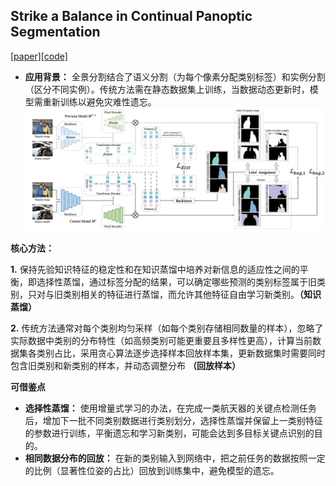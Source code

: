 ﻿## Strike a Balance in Continual Panoptic  Segmentation
[\[paper\]](https://arxiv.org/pdf/2407.16354)[\[code\]](https://github.com/jinpeng0528/BalConpas)

 * **应用背景：** 全景分割结合了语义分割（为每个像素分配类别标签）和实例分割（区分不同实例）。传统方法需在静态数据集上训练，当数据动态更新时，模型需重新训练以避免灾难性遗忘。
![输入图片说明](/2025/2025.3.3/img/1.png)

 **核心方法：**
   
  **1.** 保持先验知识特征的稳定性和在知识蒸馏中培养对新信息的适应性之间的平衡，​即选择性蒸馏​，通过标签分配的结果，可以确定哪些预测的类别标签属于旧类别，只对与旧类别相关的特征进行蒸馏，而允许其他特征自由学习新类别。**（知识蒸馏）**
  
  **2.**   传统方法通常对每个类别均匀采样（如每个类别存储相同数量的样本），忽略了实际数据中类别的分布特性（如高频类别可能更重要且多样性更高），计算当前数据集各类别占比，采用贪心算法逐步选择样本回放样本集，更新数据集时需要同时包含旧类别和新类别的样本，并动态调整分布 **（回放样本）**
  
  **可借鉴点**
  
 * **选择性蒸馏：** 使用增量式学习的办法，在完成一类航天器的关键点检测任务后，增加下一批不同类别数据进行类别划分，选择性蒸馏并保留上一类别特征的参数进行训练，平衡遗忘和学习新类别，可能会达到多目标关键点识别的目的。
 * **相同数据分布的回放：** 在新的类别输入到网络中，把之前任务的数据按照一定的比例（显著性位姿的占比）回放到训练集中，避免模型的遗忘。

  

